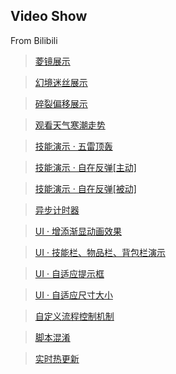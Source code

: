 ## Video Show

From Bilibili

> <a target="_blank" href="https://www.bilibili.com/video/BV1Dt4y1t7eF">菱镜展示</a>

> <a target="_blank" href="https://www.bilibili.com/video/BV1uF411c7R5">幻境迷丝展示</a>

> <a target="_blank" href="https://www.bilibili.com/video/BV1Sa411s7tK">碎裂偏移展示</a>

> <a target="_blank" href="https://www.bilibili.com/video/BV1BU4y1g73m">观看天气寒潮走势</a>

> <a target="_blank" href="https://www.bilibili.com/video/BV1Bb4y1i71m">技能演示 · 五雷顶轰</a>

> <a target="_blank" href="https://www.bilibili.com/video/BV1Ym4y1X7jo">技能演示 · 自在反弹[主动]</a>

> <a target="_blank" href="https://www.bilibili.com/video/BV1KR4y1W7Qi">技能演示 · 自在反弹[被动]</a>

> <a target="_blank" href="https://www.bilibili.com/video/BV1DU4y1N7Kv">异步计时器</a>

> <a target="_blank" href="https://www.bilibili.com/video/BV1CF411b7Fp">UI · 增添渐显动画效果</a>

> <a target="_blank" href="https://www.bilibili.com/video/BV1SZ4y197Eh">UI · 技能栏、物品栏、背包栏演示</a>

> <a target="_blank" href="https://www.bilibili.com/video/BV1Mu411S7mU">UI · 自适应提示框</a>

> <a target="_blank" href="https://www.bilibili.com/video/BV1uq4y1m78k">UI · 自适应尺寸大小</a>

> <a target="_blank" href="https://www.bilibili.com/video/BV15Q4y1v7df">自定义流程控制机制</a>

> <a target="_blank" href="https://www.bilibili.com/video/BV16D4y1c7nS">脚本混淆</a>

> <a target="_blank" href="https://www.bilibili.com/video/BV1CZ4y1X7rw">实时热更新</a>
